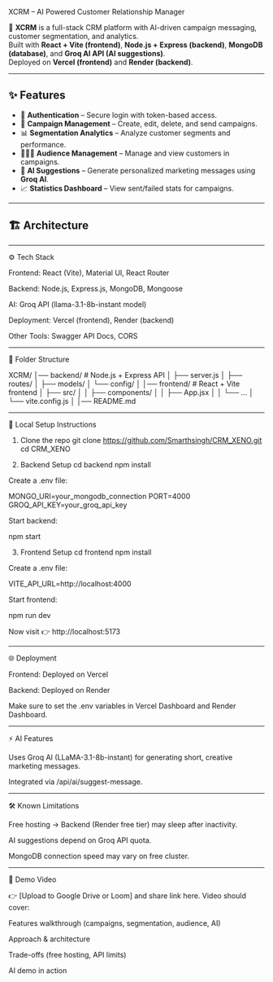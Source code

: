 XCRM – AI Powered Customer Relationship Manager

🚀 **XCRM** is a full-stack CRM platform with AI-driven campaign messaging, customer segmentation, and analytics.  
Built with **React + Vite (frontend)**, **Node.js + Express (backend)**, **MongoDB (database)**, and **Groq AI API (AI suggestions)**.  
Deployed on **Vercel (frontend)** and **Render (backend)**.

---

## ✨ Features
- 🔑 **Authentication** – Secure login with token-based access.
- 📢 **Campaign Management** – Create, edit, delete, and send campaigns.
- 📊 **Segmentation Analytics** – Analyze customer segments and performance.
- 🧑‍🤝‍🧑 **Audience Management** – Manage and view customers in campaigns.
- 🤖 **AI Suggestions** – Generate personalized marketing messages using **Groq AI**.
- 📈 **Statistics Dashboard** – View sent/failed stats for campaigns.

---

## 🏗️ Architecture


---
⚙️ Tech Stack

Frontend: React (Vite), Material UI, React Router

Backend: Node.js, Express.js, MongoDB, Mongoose

AI: Groq API (llama-3.1-8b-instant model)

Deployment: Vercel (frontend), Render (backend)

Other Tools: Swagger API Docs, CORS

---

📂 Folder Structure

XCRM/
│── backend/           # Node.js + Express API
│   ├── server.js
│   ├── routes/
│   ├── models/
│   └── config/
│
│── frontend/          # React + Vite frontend
│   ├── src/
│   │   ├── components/
│   │   ├── App.jsx
│   │   └── ...
│   └── vite.config.js
│
│── README.md


---

🚀 Local Setup Instructions
1. Clone the repo
git clone https://github.com/Smarthsingh/CRM_XENO.git
cd CRM_XENO

2. Backend Setup
cd backend
npm install


Create a .env file:

MONGO_URI=your_mongodb_connection
PORT=4000
GROQ_API_KEY=your_groq_api_key


Start backend:

npm start

3. Frontend Setup
cd frontend
npm install


Create a .env file:

VITE_API_URL=http://localhost:4000


Start frontend:

npm run dev


Now visit 👉 http://localhost:5173

---

🌐 Deployment

Frontend: Deployed on Vercel

Backend: Deployed on Render

Make sure to set the .env variables in Vercel Dashboard and Render Dashboard.
 
---

⚡ AI Features

Uses Groq AI (LLaMA-3.1-8b-instant) for generating short, creative marketing messages.

Integrated via /api/ai/suggest-message.

---

🛠️ Known Limitations

Free hosting → Backend (Render free tier) may sleep after inactivity.

AI suggestions depend on Groq API quota.

MongoDB connection speed may vary on free cluster.

---

🎥 Demo Video

👉 [Upload to Google Drive or Loom] and share link here.
Video should cover:

Features walkthrough (campaigns, segmentation, audience, AI)

Approach & architecture

Trade-offs (free hosting, API limits)

AI demo in action








